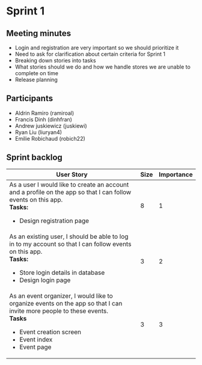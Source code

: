 # Sprint 1

## Meeting minutes
- Login and registration are very important so we should prioritize it
- Need to ask for clarification about certain criteria for Sprint 1
- Breaking down stories into tasks
- What stories should we do and how we handle stores we are unable to complete on time
- Release planning

## Participants
- Aldrin Ramiro (ramiroal)
- Francis Dinh (dinhfran)
- Andrew juskiewicz (juskiewi)
- Ryan Liu (liuryan4)
- Emilie Robichaud (robich22)

## Sprint backlog
| User Story                                                                                                               | Size | Importance |
| ------------------------------------------------------------------------------------------------------------------------ | ---- | ---------- |
| As a user I would like to create an account and a profile on the app so that I can follow events on this app.<br>**Tasks:**<br><ul><li>Design registration page</li></ul>          | 8 | 1 |
| As an existing user, I should be able to log in to my account so that I can follow events on this app.<br>**Tasks:**<br><ul><li>Store login details in database</li><li>Design login page</li></ul>|  3 | 2 |
| As an event organizer, I would like to organize events on the app so that I can invite more people to these events.<br>**Tasks**<br><ul><li>Event creation screen</li><li>Event index</li><li>Event page</li><ul>| 3 | 3 |
